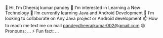 👋 Hi, I’m Dheeraj kumar pandey
👀 I’m interested in Learning a New Technology 
🌱 I’m currently learning Java and Android Development
💞️ I’m looking to collaborate on Any Java project or Android development
📫 How to reach me text me on mail pandeydheerajkumar002@gmail.com 
😄 Pronouns: ... 
⚡ Fun fact: ...
